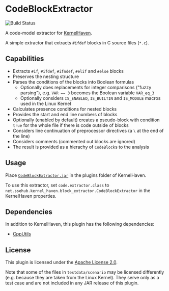 # CodeBlockExtractor

![Build Status](https://jenkins-2.sse.uni-hildesheim.de/buildStatus/icon?job=KH_CodeBlockExtractor)

A code-model extractor for [KernelHaven](https://github.com/KernelHaven/KernelHaven).

A simple extractor that extracts `#ifdef` blocks in C source files (`*.c`).

## Capabilities

* Extracts `#if`, `#ifdef`, `#ifndef`, `#elif` and `#else` blocks
* Preserves the nesting structure
* Parses the conditions of the blocks into Boolean formulas
	* Optionally does replacements for integer comparisons ("fuzzy parsing"), e.g. `VAR == 3` becomes the Boolean variable `VAR_eq_3`
	* Optionally considers `IS_ENABLED`, `IS_BUILTIN` and `IS_MODULE` macros used in the Linux Kernel
* Calculates presence conditions for nested blocks
* Provides the start and end line numbers of blocks
* Optionally (enabled by default) creates a pseudo-block with condition `true` for the whole file if there is code outside of blocks
* Considers line continuation of preprocessor directives (a `\` at the end of the line)
* Considers comments (commented out blocks are ignored)
* The result is provided as a hierachy of `CodeBlock`s to the analysis

## Usage

Place [`CodeBlockExtractor.jar`](https://jenkins-2.sse.uni-hildesheim.de/job/KH_CodeBlockExtractor/lastSuccessfulBuild/artifact/build/jar/CodeBlockExtractor.jar) in the plugins folder of KernelHaven.

To use this extractor, set `code.extractor.class` to `net.ssehub.kernel_haven.block_extractor.CodeBlockExtractor` in the KernelHaven properties.

## Dependencies

In addition to KernelHaven, this plugin has the following dependencies:
* [CppUtils](https://github.com/KernelHaven/CppUtils)

## License

This plugin is licensed under the [Apache License 2.0](https://www.apache.org/licenses/LICENSE-2.0.html).

Note that some of the files in `testdata/scenario` may be licensed differently (e.g. because they are taken from the Linux Kernel). They serve only as a test case and are not included in any JAR release of this plugin.
